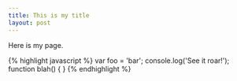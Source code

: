 ```yaml
---
title: This is my title
layout: post
---
```


Here is my page.

{% highlight javascript %}
var foo = 'bar';
console.log('See it roar!');
function blah() {
}
{% endhighlight %}
